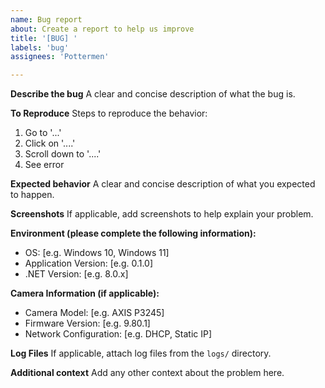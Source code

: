 ```yaml
---
name: Bug report
about: Create a report to help us improve
title: '[BUG] '
labels: 'bug'
assignees: 'Pottermen'

---
```


**Describe the bug**
A clear and concise description of what the bug is.

**To Reproduce**
Steps to reproduce the behavior:
1. Go to '...'
2. Click on '....'
3. Scroll down to '....'
4. See error

**Expected behavior**
A clear and concise description of what you expected to happen.

**Screenshots**
If applicable, add screenshots to help explain your problem.

**Environment (please complete the following information):**
 - OS: [e.g. Windows 10, Windows 11]
 - Application Version: [e.g. 0.1.0]
 - .NET Version: [e.g. 8.0.x]

**Camera Information (if applicable):**
 - Camera Model: [e.g. AXIS P3245]
 - Firmware Version: [e.g. 9.80.1]
 - Network Configuration: [e.g. DHCP, Static IP]

**Log Files**
If applicable, attach log files from the `logs/` directory.

**Additional context**
Add any other context about the problem here.